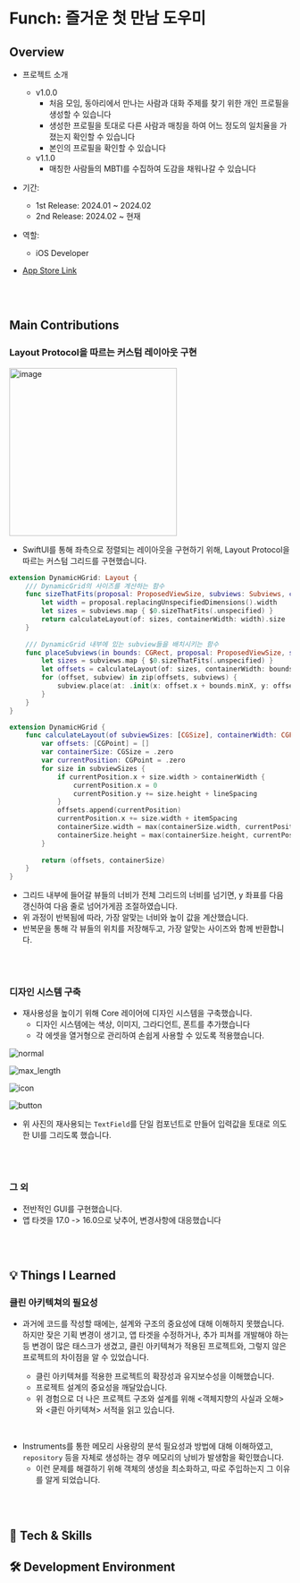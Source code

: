 # Funch: 즐거운 첫 만남 도우미

## Overview
- 프로젝트 소개
  - v1.0.0
    - 처음 모임, 동아리에서 만나는 사람과 대화 주제를 찾기 위한 개인 프로필을 생성할 수 있습니다
    - 생성한 프로필을 토대로 다른 사람과 매칭을 하여 어느 정도의 일치율을 가졌는지 확인할 수 있습니다
    - 본인의 프로필을 확인할 수 있습니다
  - v1.1.0
    - 매칭한 사람들의 MBTI를 수집하여 도감을 채워나갈 수 있습니다

- 기간:
  - 1st Release: 2024.01 ~ 2024.02
  - 2nd Release: 2024.02 ~ 현재
- 역할:
  - iOS Developer
 
- [App Store Link](https://apps.apple.com/kr/app/%ED%99%A9%EA%B8%88%ED%8E%80%EC%B9%98/id6478166971)

<br>

<br>

## Main Contributions
### Layout Protocol을 따르는 커스텀 레이아웃 구현

<img width="300" alt="image" src="https://github.com/seongmin221/funch-portfolio/assets/72431640/99ff1639-d1eb-4821-b453-1a5675cf6b74">

- SwiftUI를 통해 좌측으로 정렬되는 레이아웃을 구현하기 위해, Layout Protocol을 따르는 커스텀 그리드를 구현했습니다.

```swift
extension DynamicHGrid: Layout {
    /// DynamicGrid의 사이즈를 계산하는 함수
    func sizeThatFits(proposal: ProposedViewSize, subviews: Subviews, cache: inout ()) -> CGSize {
        let width = proposal.replacingUnspecifiedDimensions().width
        let sizes = subviews.map { $0.sizeThatFits(.unspecified) }
        return calculateLayout(of: sizes, containerWidth: width).size
    }
    
    /// DynamicGrid 내부에 있는 subview들을 배치시키는 함수
    func placeSubviews(in bounds: CGRect, proposal: ProposedViewSize, subviews: Subviews, cache: inout ()) {
        let sizes = subviews.map { $0.sizeThatFits(.unspecified) }
        let offsets = calculateLayout(of: sizes, containerWidth: bounds.width).offsets
        for (offset, subview) in zip(offsets, subviews) {
            subview.place(at: .init(x: offset.x + bounds.minX, y: offset.y + bounds.minY), proposal: .unspecified)
        }
    }
}
```

```swift
extension DynamicHGrid {
    func calculateLayout(of subviewSizes: [CGSize], containerWidth: CGFloat) -> (offsets: [CGPoint], size: CGSize) {
        var offsets: [CGPoint] = []
        var containerSize: CGSize = .zero
        var currentPosition: CGPoint = .zero
        for size in subviewSizes {
            if currentPosition.x + size.width > containerWidth {
                currentPosition.x = 0
                currentPosition.y += size.height + lineSpacing
            }
            offsets.append(currentPosition)
            currentPosition.x += size.width + itemSpacing
            containerSize.width = max(containerSize.width, currentPosition.x)
            containerSize.height = max(containerSize.height, currentPosition.y + size.height)
        }
        
        return (offsets, containerSize)
    }
}
```

- 그리드 내부에 들어갈 뷰들의 너비가 전체 그리드의 너비를 넘기면, y 좌표를 다음 갱신하여 다음 줄로 넘어가게끔 조절하였습니다.
- 위 과정이 반복됨에 따라, 가장 알맞는 너비와 높이 값을 계산했습니다.
- 반복문을 통해 각 뷰들의 위치를 저장해두고, 가장 알맞는 사이즈와 함께 반환합니다.


<br>

<br>

### 디자인 시스템 구축

- 재사용성을 높이기 위해 Core 레이어에 디자인 시스템을 구축했습니다.
  - 디자인 시스템에는 색상, 이미지, 그라디언트, 폰트를 추가했습니다
  - 각 에셋을 열거형으로 관리하여 손쉽게 사용할 수 있도록 적용했습니다.

![normal](https://github.com/seongmin221/funch-portfolio/assets/72431640/27a4f820-6a56-4a18-a237-25d7a66853d0)

![max_length](https://github.com/seongmin221/funch-portfolio/assets/72431640/19b4adf2-279e-4ed6-843a-2f5fe6e8afe4)

![icon](https://github.com/seongmin221/funch-portfolio/assets/72431640/cdd3dd15-f7b5-4e4d-b6fa-df4a8fc19a1f)

![button](https://github.com/seongmin221/funch-portfolio/assets/72431640/7c657981-bee9-45e8-a140-aebb2f01c26a)

- 위 사진의 재사용되는 `TextField`를 단일 컴포넌트로 만들어 입력값을 토대로 의도한 UI를 그리도록 했습니다.


<br>

<br>


### 그 외

- 전반적인 GUI를 구현했습니다.
- 앱 타겟을 17.0 -> 16.0으로 낮추어, 변경사항에 대응했습니다


<br>

<br>

## 💡 Things I Learned

### 클린 아키텍쳐의 필요성

- 과거에 코드를 작성할 때에는, 설계와 구조의 중요성에 대해 이해하지 못했습니다. 하지만 잦은 기획 변경이 생기고, 앱 타겟을 수정하거나, 추가 피쳐를 개발해야 하는 등 변경이 많은 태스크가 생겼고, 클린 아키텍쳐가 적용된 프로젝트와, 그렇지 않은 프로젝트의 차이점을 알 수 있었습니다.
  
  - 클린 아키텍쳐를 적용한 프로젝트의 확장성과 유지보수성을 이해했습니다.
  - 프로젝트 설계의 중요성을 깨달았습니다.
  - 위 경험으로 더 나은 프로젝트 구조와 설계를 위해 <객체지향의 사실과 오해>와 <클린 아키텍쳐> 서적을 읽고 있습니다.

<br>

- Instruments를 통한 메모리 사용량의 분석 필요성과 방법에 대해 이해하였고, `repository` 등을 자체로 생성하는 경우 메모리의 낭비가 발생함을 확인했습니다.
  - 이런 문제를 해결하기 위해 객체의 생성을 최소화하고, 따로 주입하는지 그 이유를 알게 되었습니다.


<br>

<br>

## 🔩 Tech & Skills





## 🛠 Development Environment

 




